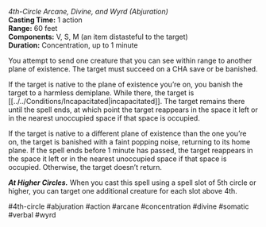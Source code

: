 *4th-Circle Arcane, Divine, and Wyrd (Abjuration)*  
**Casting Time:** 1 action  
**Range:** 60 feet  
**Components:** V, S, M (an item distasteful to the target)  
**Duration:** Concentration, up to 1 minute

You attempt to send one creature that you can see within range to another plane of existence. The target must succeed on a CHA save or be banished.

If the target is native to the plane of existence you’re on, you banish the target to a harmless demiplane. While there, the target is [[../../Conditions/Incapacitated|incapacitated]]. The target remains there until the spell ends, at which point the target reappears in the space it left or in the nearest unoccupied space if that space is occupied.

If the target is native to a different plane of existence than the one you’re on, the target is banished with a faint popping noise, returning to its home plane. If the spell ends before 1 minute has passed, the target reappears in the space it left or in the nearest unoccupied space if that space is occupied. Otherwise, the target doesn’t return.

***At Higher Circles.*** When you cast this spell using a spell slot of 5th circle or higher, you can target one additional creature for each slot above 4th.

#4th-circle #abjuration #action #arcane #concentration #divine #somatic #verbal #wyrd
